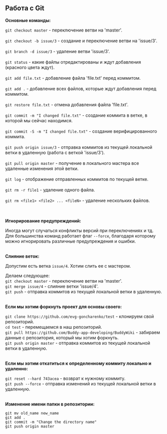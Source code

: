## Работа с Git

<b> Основные команды: </b> <br>

`git checkout master` - переключение ветви на 'master'. <br> <br>
`git checkout -b issue/3` - создание и переключение ветви на 'issue/3'. <br> <br>
`git branch -d issue/3` - удаление ветви 'issue/3'. <br> <br>
`git status` - какие файлы отредактированы и ждут добавления (красного цвета ждут). <br> <br>
`git add file.txt` - добавление файла 'file.txt' перед коммитом. <br> <br>
`git add .` - добавление всех файлов, которые ждут добавления перед коммитом. <br> <br>
`git restore file.txt` - отмена добавления файла 'file.txt'. <br> <br>
`git commit -m "I changed file.txt"` - создание коммита в ветке, в которой мы сейчас находимся. <br> <br>
`git commit -S -m "I changed file.txt"` - создание верифицированного коммита. <br> <br>
`git push origin issue/3` - отправка коммитов из текущей локальной ветки в удаленную (работа с веткой 'issue/3'). <br> <br>
`git pull origin master` - получение в локального мастера все удаленные изменения этой ветки. <br> <br>
`git log` - отображение отправленных коммитов по текущей ветке. <br> <br>
`git rm -r file1` - удаление одного файла. <br> <br>
`git rm <file1> <file2> ... <fileN>` - удаление нескольких файлов. <br> <br>

<br> <b> Игнорирование предупреждений: </b> <br>

Иногда могут случаться конфликты версий при переключениях и тд. 
Для большинства команд работает флаг `--force`, благодаря которому можно игнорировать различные предупреждения и ошибки. <br>

<br> <b> Слияние веток: </b> <br>

Допустим есть ветка `issue/4`. Хотим слить ее с мастером. <br>

Делаем следующее: <br>
`git checkout master` - переключение ветви на 'master'. <br> 
`git merge issue/4` - слияние ветки 'issue/4'.  <br>
`git push` - отправка коммитов из текущей локальной ветки в удаленную. <br>

<br> <b> Если мы хотим форкнуть проект для основы своего: </b> <br>

`git clone https://github.com/evg-goncharenko/test` - клонируем свой репозиторий. <br>
`cd test` - перемещаемся в наш репозиторий. <br>
`git pull https://github.com/Buddy-app-developing/BuddyWiki` - забираем данные с репозитория, который мы хотим форкнуть. <br>
`git push origin master` - отправка коммитов из текущей локальной ветки в удаленную. <br> <br>

<b> Если мы хотим откатиться к определенному коммиту локально и удаленно: </b> <br>

`git reset --hard 743acea` - возврат к нужному коммиту. <br>
`git push --force` - отправка изменений из текущей локальной ветки в удаленную. <br>

<br> <b> Изменение имени папки в репозитории: </b> <br>

`git mv old_name new_name` <br>
`git add .` <br>
`git commit -m "Change the directory name"` <br>
`git push origin master` <br>

